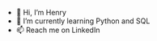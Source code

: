 - 👋 Hi, I’m Henry
- 🌱 I’m currently learning Python and SQL
- 📫 Reach me on LinkedIn

<!---
henrymcs/henrymcs is a ✨ special ✨ repository because its `README.md` (this file) appears on your GitHub profile.
You can click the Preview link to take a look at your changes.
--->
